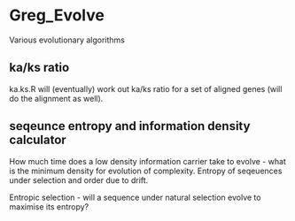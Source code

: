 # Greg_Evolve
Various evolutionary algorithms

## ka/ks ratio

ka.ks.R will (eventually) work out ka/ks ratio for a set of aligned genes (will do the alignment as well).

## seqeunce entropy and information density calculator
 
How much time does a low density information carrier take to evolve - what is the minimum density for evolution of complexity.
Entropy of seqeuences under selection and order due to drift.

Entropic selection - will a sequence under natural selection evolve to maximise its entropy?




